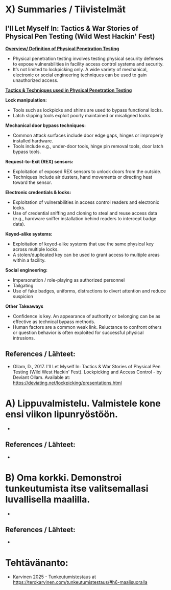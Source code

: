 
# X) Summaries / Tiivistelmät

## I'll Let Myself In: Tactics & War Stories of Physical Pen Testing (Wild West Hackin' Fest)

**<ins>Overview/ Definition of Physical Penetration Testing</ins>**

-	Physical penetration testing involves testing physical security defenses to expose vulnerabilities in facility access control systems and security.
-	It’s not limited to lockpicking only. A wide variety of mechanical, electronic or social engineering techniques can be used to gain unauthorized access.

**<ins>Tactics & Techniques used in Physical Penetration Testing</ins>**

**Lock manipulation:**
- Tools such as lockpicks and shims are used to bypass functional locks.
- Latch slipping tools exploit poorly maintained or misaligned locks.
  
**Mechanical door bypass techniques:**
- Common attack surfaces include door edge gaps, hinges or improperly installed hardware.
- Tools include e.g., under-door tools, hinge pin removal tools, door latch bypass tools.

**Request-to-Exit (REX) sensors:**
- Exploitation of exposed REX sensors to unlock doors from the outside.
- Techniques include air dusters, hand movements or directing heat toward the sensor.

**Electronic credentials & locks:**
- Exploitation of vulnerabilities in access control readers and electronic locks.
- Use of credential sniffing and cloning to steal and reuse access data (e.g., hardware sniffer installation behind readers to intercept badge data).

**Keyed-alike systems:**
- Exploitation of keyed-alike systems that use the same physical key across multiple locks.
- A stolen/duplicated key can be used to grant access to multiple areas within a facility. 

**Social engineering:**
- Impersonation / role-playing as authorized personnel 
- Tailgating
- Use of fake badges, uniforms, distractions to divert attention and reduce suspicion

**Other Takeaways**
- Confidence is key. An appearance of authority or belonging can be as effective as technical bypass methods.
- Human factors are a common weak link. Reluctance to confront others or question behavior is often exploited for successful physical intrusions.


## References / Lähteet:
- Ollam, D., 2017. I'll Let Myself In: Tactics & War Stories of Physical Pen Testing (Wild West Hackin' Fest). Lockpicking and Access Control - by Deviant Ollam. Available at: https://deviating.net/lockpicking/presentations.html


# A) Lippuvalmistelu. Valmistele kone ensi viikon lipunryöstöön.
-
## References / Lähteet:
-

# B) Oma korkki. Demonstroi tunkeutumista itse valitsemallasi luvallisella maalilla.
-
## References / Lähteet:
-


# Tehtävänanto:
- Karvinen 2025 - Tunkeutumistestaus at https://terokarvinen.com/tunkeutumistestaus/#h6-maalisuoralla
